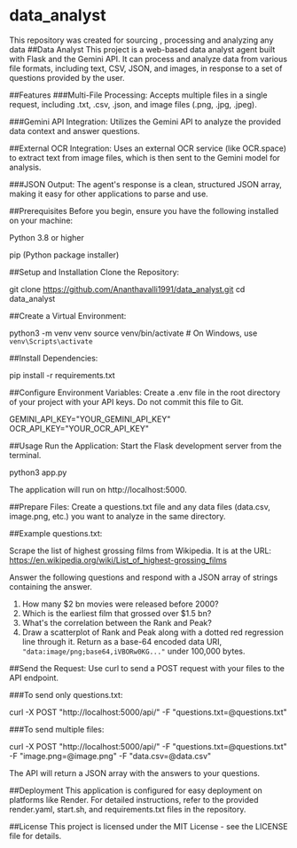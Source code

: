 # data_analyst
This repository was created for sourcing , processing and analyzing any data 
##Data Analyst 
This project is a web-based data analyst agent built with Flask and the Gemini API. It can process and analyze data from various file formats, including text, CSV, JSON, and images, in response to a set of questions provided by the user.

##Features
###Multi-File Processing: Accepts multiple files in a single request, including .txt, .csv, .json, and image files (.png, .jpg, .jpeg).

###Gemini API Integration: Utilizes the Gemini API to analyze the provided data context and answer questions.

##External OCR Integration: Uses an external OCR service (like OCR.space) to extract text from image files, which is then sent to the Gemini model for analysis.

###JSON Output: The agent's response is a clean, structured JSON array, making it easy for other applications to parse and use.

##Prerequisites
Before you begin, ensure you have the following installed on your machine:

Python 3.8 or higher

pip (Python package installer)

##Setup and Installation
Clone the Repository:

git clone https://github.com/Ananthavalli1991/data_analyst.git
cd data_analyst

##Create a Virtual Environment:

python3 -m venv venv
source venv/bin/activate  # On Windows, use `venv\Scripts\activate`

##Install Dependencies:

pip install -r requirements.txt

##Configure Environment Variables:
Create a .env file in the root directory of your project with your API keys. Do not commit this file to Git.

GEMINI_API_KEY="YOUR_GEMINI_API_KEY"
OCR_API_KEY="YOUR_OCR_API_KEY"

##Usage
Run the Application:
Start the Flask development server from the terminal.

python3 app.py

The application will run on http://localhost:5000.

##Prepare Files:
Create a questions.txt file and any data files (data.csv, image.png, etc.) you want to analyze in the same directory.

##Example questions.txt:

Scrape the list of highest grossing films from Wikipedia. It is at the URL:
https://en.wikipedia.org/wiki/List_of_highest-grossing_films

Answer the following questions and respond with a JSON array of strings containing the answer.

1. How many $2 bn movies were released before 2000?
2. Which is the earliest film that grossed over $1.5 bn?
3. What's the correlation between the Rank and Peak?
4. Draw a scatterplot of Rank and Peak along with a dotted red regression line through it.
   Return as a base-64 encoded data URI, `"data:image/png;base64,iVBORw0KG..."` under 100,000 bytes.

##Send the Request:
Use curl to send a POST request with your files to the API endpoint.

###To send only questions.txt:

curl -X POST "http://localhost:5000/api/" -F "questions.txt=@questions.txt"

###To send multiple files:

curl -X POST "http://localhost:5000/api/" -F "questions.txt=@questions.txt" -F "image.png=@image.png" -F "data.csv=@data.csv"

The API will return a JSON array with the answers to your questions.

##Deployment
This application is configured for easy deployment on platforms like Render. For detailed instructions, refer to the provided render.yaml, start.sh, and requirements.txt files in the repository.

##License
This project is licensed under the MIT License - see the LICENSE file for details.
